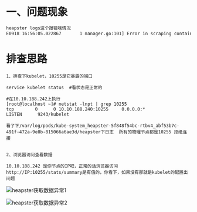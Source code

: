 # 一、问题现象
```bash
heapster logs这个报错啥情况 
E0918 16:56:05.022867       1 manager.go:101] Error in scraping containers from kubelet_summary:10.10.188.242:10255: Get http://10.10.188.242:10255/stats/summary/: dial tcp 10.10.188.242:10255: getsockopt: connection refused
```
# 排查思路


```
1、排查下kubelet，10255是它暴露的端口

service kubelet status  #看状态是正常的

#在10.10.188.242上执行
[root@localhost ~]# netstat -lnpt | grep 10255
tcp        0      0 10.10.188.240:10255     0.0.0.0:*               LISTEN      9243/kubelet

看了下/var/log/pods/kube-system_heapster-5f848f54bc-rtbv4_abf53b7c-491f-472a-9e8b-815066a6ae3d/heapster下日志  所有的物理节点都是10255 拒绝连接


2、浏览器访问查看数据

10.10.188.242 是你节点的IP吧，正常的话浏览器访问http://IP:10255/stats/summary是有值的，你看下，如果没有那就是kubelet的配置出问题

```
![heapster获取数据异常1](https://github.com/Lancger/opsfull/blob/master/images/heapster-01.png)

![heapster获取数据异常2](https://github.com/Lancger/opsfull/blob/master/images/heapster-02.png)
